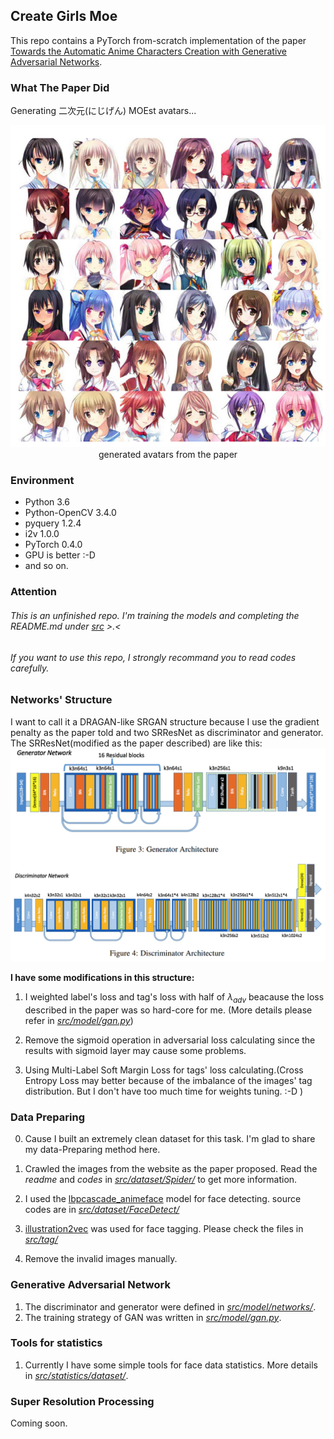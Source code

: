 ## Create Girls Moe
This repo contains a PyTorch from-scratch implementation of the paper [Towards the Automatic Anime Characters Creation with Generative Adversarial Networks](https://arxiv.org/pdf/1708.05509).

### What The Paper Did
Generating 二次元(にじげん) MOEst avatars...
<center><img src="./img/paper_samples.png"></center>
<center>generated avatars from the paper</center>

### Environment
+ Python 3.6
+ Python-OpenCV 3.4.0
+ pyquery 1.2.4
+ i2v 1.0.0
+ PyTorch 0.4.0
+ GPU is better :-D
+ and so on.

### Attention
###### This is an unfinished repo. I'm training the models and completing the README.md under [*src*](src) >.<
###### If you want to use this repo, I strongly recommand you to read codes carefully.

### Networks' Structure
I want to call it a DRAGAN-like SRGAN structure because I use the gradient penalty as the paper told and two SRResNet as discriminator and generator.
The SRResNet(modified as the paper described) are like this:
<img src="./img/network_structure.png">

**I have some modifications in this structure:**

1. I weighted label's loss and tag's loss with half of *λ*<sub>*adv*</sub> beacause the loss described in the paper was so hard-core for me. (More details please refer in [*src/model/gan.py*](./src/model/gan.py))

2. Remove the sigmoid operation in adversarial loss calculating since the results with sigmoid layer may cause some problems.

3. Using Multi-Label Soft Margin Loss for tags' loss calculating.(Cross Entropy Loss may better because of the imbalance of the images' tag distribution. But I don't have too much time for weights tuning. :-D )

### Data Preparing
0. Cause I built an extremely clean dataset for this task. I'm glad to share my data-Preparing method here.

1. Crawled the images from the website as the paper proposed. Read the *readme* and *codes* in [*src/dataset/Spider/*](./src/dataset/Spider/*) to get more information.

2. I used the [lbpcascade_animeface](https://github.com/nagadomi/lbpcascade_animeface) model for face detecting. source codes are in [*src/dataset/FaceDetect/*](./src/dataset/FaceDetect/)

3. [illustration2vec](https://github.com/rezoo/illustration2vec) was used for face tagging. Please check the files in [*src/tag/*](./src/tag/)

4. Remove the invalid images manually.

### Generative Adversarial Network
1. The discriminator and generator were defined in [*src/model/networks/*](./src/model/networks/).
2. The training strategy of GAN was written in [*src/model/gan.py*](./src/model/gan.py).


### Tools for statistics
1. Currently I have some simple tools for face data statistics. More details in [*src/statistics/dataset/*](./src/statistics/dataset/).


### Super Resolution Processing
Coming soon.

